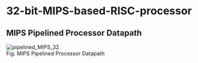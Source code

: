 # 32-bit-MIPS-based-RISC-processor
## MIPS Pipelined Processor Datapath 
![pipelined_MIPS_32](https://user-images.githubusercontent.com/65547096/233430145-62c66172-77d5-478b-8641-42f1370f116c.PNG) <br>
Fig. MIPS Pipelined Processor Datapath 

